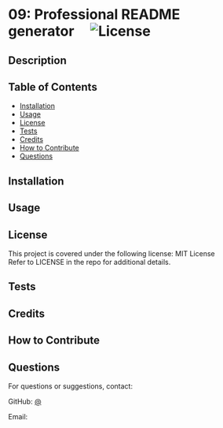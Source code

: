 # 09: Professional README generator     ![License](https://img.shields.io/badge/License-MIT-yellow.svg)

## Description



## Table of Contents

- [Installation](#installation)
- [Usage](#usage)
- [License](#license)
- [Tests](#tests)
- [Credits](#credits)
- [How to Contribute](#how-to-contribute)
- [Questions](#questions)


## Installation



## Usage



## License

This project is covered under the following license: MIT License  
Refer to LICENSE in the repo for additional details.

## Tests



## Credits



## How to Contribute



## Questions

For questions or suggestions, contact:

GitHub: [@](https://github.com/) 

Email: [](mailto:)